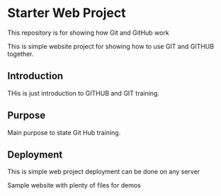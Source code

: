 # Starter Web Project

This repository is for showing how Git and GitHub work

This is simple website project for showing how to use GIT and GITHUB together.

## Introduction
THis is just introduction to GITHUB and GIT training.

## Purpose
Main purpose to state Git Hub training.

## Deployment
This is simple web project deployment can be done on any server


Sample website with plenty of files for demos